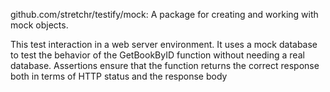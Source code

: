 github.com/stretchr/testify/mock: A package for creating and working with mock objects.

This test interaction in a web server environment. It uses a mock database to test the behavior of the GetBookByID function without needing a real database. Assertions ensure that the function returns the correct response both in terms of HTTP status and the response body
